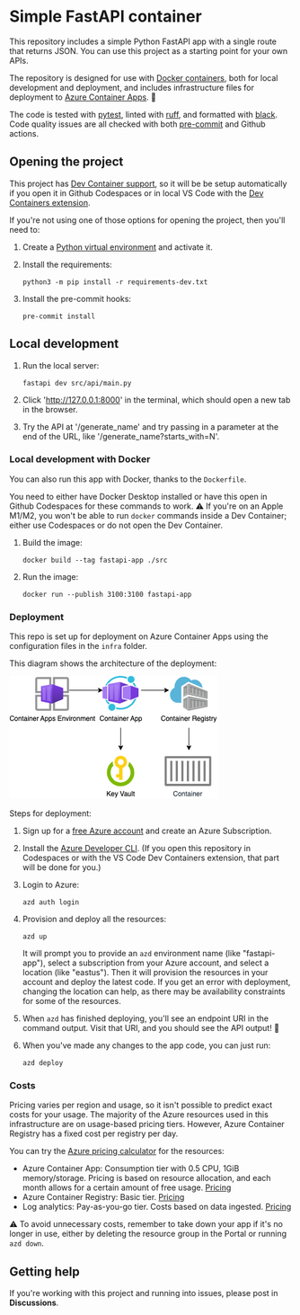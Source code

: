 # Simple FastAPI container

This repository includes a simple Python FastAPI app with a single route that returns JSON.
You can use this project as a starting point for your own APIs.

The repository is designed for use with [Docker containers](https://www.docker.com/), both for local development and deployment, and includes infrastructure files for deployment to [Azure Container Apps](https://learn.microsoft.com/azure/container-apps/overview). 🐳

The code is tested with [pytest](https://docs.pytest.org/en/7.2.x/),
linted with [ruff](https://github.com/charliermarsh/ruff), and formatted with [black](https://black.readthedocs.io/en/stable/).
Code quality issues are all checked with both [pre-commit](https://pre-commit.com/) and Github actions.

## Opening the project

This project has [Dev Container support](https://code.visualstudio.com/docs/devcontainers/containers), so it will be be setup automatically if you open it in Github Codespaces or in local VS Code with the [Dev Containers extension](https://marketplace.visualstudio.com/items?itemName=ms-vscode-remote.remote-containers).

If you're not using one of those options for opening the project, then you'll need to:

1. Create a [Python virtual environment](https://docs.python.org/3/tutorial/venv.html#creating-virtual-environments) and activate it.

2. Install the requirements:

    ```shell
    python3 -m pip install -r requirements-dev.txt
    ```

3. Install the pre-commit hooks:

    ```shell
    pre-commit install
    ```

## Local development

1. Run the local server:

    ```shell
    fastapi dev src/api/main.py
    ```

2. Click 'http://127.0.0.1:8000' in the terminal, which should open a new tab in the browser.

3. Try the API at '/generate_name' and try passing in a parameter at the end of the URL, like '/generate_name?starts_with=N'.

### Local development with Docker

You can also run this app with Docker, thanks to the `Dockerfile`.

You need to either have Docker Desktop installed or have this open in Github Codespaces for these commands to work. ⚠️ If you're on an Apple M1/M2, you won't be able to run `docker` commands inside a Dev Container; either use Codespaces or do not open the Dev Container.

1. Build the image:

    ```shell
    docker build --tag fastapi-app ./src
    ```

2. Run the image:

    ```shell
    docker run --publish 3100:3100 fastapi-app
    ```

### Deployment

This repo is set up for deployment on Azure Container Apps using the configuration files in the `infra` folder.

This diagram shows the architecture of the deployment:

![Diagram of app architecture: Azure Container Apps environment, Azure Container App, Azure Container Registry, Container, and Key Vault](docs/readme_diagram.png)

Steps for deployment:

1. Sign up for a [free Azure account](https://azure.microsoft.com/free/) and create an Azure Subscription.
2. Install the [Azure Developer CLI](https://learn.microsoft.com/azure/developer/azure-developer-cli/install-azd). (If you open this repository in Codespaces or with the VS Code Dev Containers extension, that part will be done for you.)
3. Login to Azure:

    ```shell
    azd auth login
    ```

4. Provision and deploy all the resources:

    ```shell
    azd up
    ```

    It will prompt you to provide an `azd` environment name (like "fastapi-app"), select a subscription from your Azure account, and select a location (like "eastus"). Then it will provision the resources in your account and deploy the latest code. If you get an error with deployment, changing the location can help, as there may be availability constraints for some of the resources.

5. When `azd` has finished deploying, you'll see an endpoint URI in the command output. Visit that URI, and you should see the API output! 🎉
6. When you've made any changes to the app code, you can just run:

    ```shell
    azd deploy
    ```

### Costs

Pricing varies per region and usage, so it isn't possible to predict exact costs for your usage.
The majority of the Azure resources used in this infrastructure are on usage-based pricing tiers.
However, Azure Container Registry has a fixed cost per registry per day.

You can try the [Azure pricing calculator](https://azure.com/e/9f8185b239d240b398e201078d0c4e7a) for the resources:

- Azure Container App: Consumption tier with 0.5 CPU, 1GiB memory/storage. Pricing is based on resource allocation, and each month allows for a certain amount of free usage. [Pricing](https://azure.microsoft.com/pricing/details/container-apps/)
- Azure Container Registry: Basic tier. [Pricing](https://azure.microsoft.com/pricing/details/container-registry/)
- Log analytics: Pay-as-you-go tier. Costs based on data ingested. [Pricing](https://azure.microsoft.com/pricing/details/monitor/)

⚠️ To avoid unnecessary costs, remember to take down your app if it's no longer in use,
either by deleting the resource group in the Portal or running `azd down`.


## Getting help

If you're working with this project and running into issues, please post in **Discussions**.
